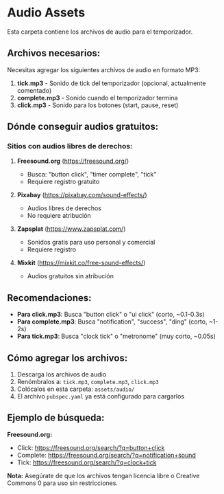 # Audio Assets

Esta carpeta contiene los archivos de audio para el temporizador.

## Archivos necesarios:

Necesitas agregar los siguientes archivos de audio en formato MP3:

1. **tick.mp3** - Sonido de tick del temporizador (opcional, actualmente comentado)
2. **complete.mp3** - Sonido cuando el temporizador termina
3. **click.mp3** - Sonido para los botones (start, pause, reset)

## Dónde conseguir audios gratuitos:

### Sitios con audios libres de derechos:

1. **Freesound.org** (https://freesound.org/)
   - Busca: "button click", "timer complete", "tick"
   - Requiere registro gratuito

2. **Pixabay** (https://pixabay.com/sound-effects/)
   - Audios libres de derechos
   - No requiere atribución

3. **Zapsplat** (https://www.zapsplat.com/)
   - Sonidos gratis para uso personal y comercial
   - Requiere registro

4. **Mixkit** (https://mixkit.co/free-sound-effects/)
   - Audios gratuitos sin atribución

## Recomendaciones:

- **Para click.mp3**: Busca "button click" o "ui click" (corto, ~0.1-0.3s)
- **Para complete.mp3**: Busca "notification", "success", "ding" (corto, ~1-2s)
- **Para tick.mp3**: Busca "clock tick" o "metronome" (muy corto, ~0.05s)

## Cómo agregar los archivos:

1. Descarga los archivos de audio
2. Renómbralos a: `tick.mp3`, `complete.mp3`, `click.mp3`
3. Colócalos en esta carpeta: `assets/audio/`
4. El archivo `pubspec.yaml` ya está configurado para cargarlos

## Ejemplo de búsqueda:

**Freesound.org:**
- Click: https://freesound.org/search/?q=button+click
- Complete: https://freesound.org/search/?q=notification+sound
- Tick: https://freesound.org/search/?q=clock+tick

**Nota:** Asegúrate de que los archivos tengan licencia libre o Creative Commons 0 para uso sin restricciones.
